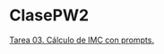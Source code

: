 # ClasePW2

[Tarea 03. Cálculo de IMC con prompts.](https://github.com/ana-rosales/ClasePW2/tree/main/Tarea03)
